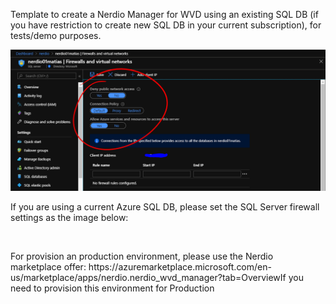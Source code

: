<p>Template to create a Nerdio Manager for WVD using an existing SQL DB (if you have restriction to create new SQL DB in your current subscription), for tests/demo purposes.
</p>
<a href="https%3A%2F%2Fraw.githubusercontent.com%2Fmatiasma%2Farm-templates%2Fmaster%2FNerdioManagerForWVD%2Fazuredeploy.json" target="_blank">
    <img src="https://raw.githubusercontent.com/matiasma/arm-templates/master/NerdioManagerForWVD/sql-firewall.PNG"/>
</a>
<p>
If you are using a current Azure SQL DB, please set the SQL Server firewall settings as the image below:
</p>
<img scr="sql-firewall.PNG">
<p>
For provision an production environment, please use the Nerdio marketplace offer: 
https://azuremarketplace.microsoft.com/en-us/marketplace/apps/nerdio.nerdio_wvd_manager?tab=OverviewIf you need to provision this environment for Production 
</p>
